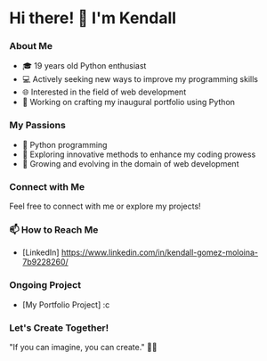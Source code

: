 # Hi there! 👋 I'm Kendall

### About Me
- 🎓 19 years old Python enthusiast
- 💻 Actively seeking new ways to improve my programming skills
- 🌐 Interested in the field of web development
- 🚀 Working on crafting my inaugural portfolio using Python

### My Passions
- 🐍 Python programming
- 🌟 Exploring innovative methods to enhance my coding prowess
- 🌱 Growing and evolving in the domain of web development

### Connect with Me
Feel free to connect with me or explore my projects!

### 📫 How to Reach Me
- [LinkedIn] https://www.linkedin.com/in/kendall-gomez-moloina-7b9228260/

### Ongoing Project
- [My Portfolio Project] :c

### Let's Create Together!
"If you can imagine, you can create." 🚀✨
